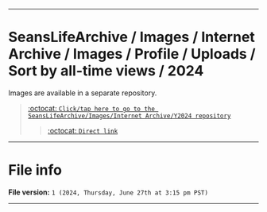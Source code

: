 
***

# SeansLifeArchive / Images / Internet Archive / Images / Profile / Uploads / Sort by all-time views / 2024

Images are available in a separate repository.

> [:octocat: `Click/tap here to go to the SeansLifeArchive/Images/Internet Archive/Y2024 repository`](https://github.com/seanpm2001/SeansLifeArchive_Images_Internet-Archive_Y2024/)
> > [:octocat: `Direct link`](https://github.com/seanpm2001/SeansLifeArchive_Images_Internet-Archive_Y2024/tree/SeansLifeArchive_Images_Internet-Archive_Y2024_Main-dev/Internet-Archive/Images/Profile/Uploads/Sort-by-all-time-views/2024/)

***

# File info

**File version:** `1 (2024, Thursday, June 27th at 3:15 pm PST)`

***
